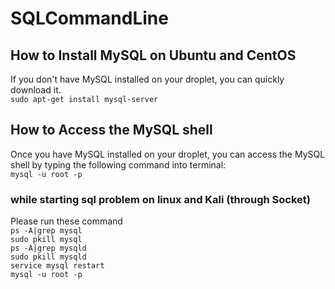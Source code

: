 # SQLCommandLine

## How to Install MySQL on Ubuntu and CentOS
If you don't have MySQL installed on your droplet, you can quickly download it.<br>
``sudo apt-get install mysql-server``<br>

## How to Access the MySQL shell
Once you have MySQL installed on your droplet, you can access the MySQL shell by typing the following command into terminal:<br>
``mysql -u root -p``<br>

### while starting sql problem on linux and Kali (through Socket)
Please run these command<br>
``ps -A|grep mysql``<br>
``sudo pkill mysql``<br>
``ps -A|grep mysqld``<br>
``sudo pkill mysqld``<br>
``service mysql restart``<br>
``mysql -u root -p``<br>
